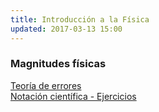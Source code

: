 ```yaml
---
title: Introducción a la Física
updated: 2017-03-13 15:00
---
```


### Magnitudes físicas

<i class="fa fa-file-pdf-o" aria-hidden="true"></i>  [Teoría de errores](../docs/itel/2017/fisica/TeoriaErrores.pdf)<br />
<i class="fa fa-file-pdf-o" aria-hidden="true"></i>  [Notación científica - Ejercicios](../docs/itel/2017/fisica/NotacionCientifica.pdf)<br />

